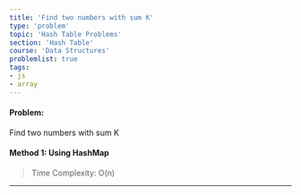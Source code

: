 ```yaml
---
title: 'Find two numbers with sum K'
type: 'problem'
topic: 'Hash Table Problems'
section: 'Hash Table'
course: 'Data Structures'
problemlist: true
tags:
- js
- array
---
```

#### Problem:
Find two numbers with sum K

#### Method 1: Using HashMap


> Time Complexity: O(n)


---

